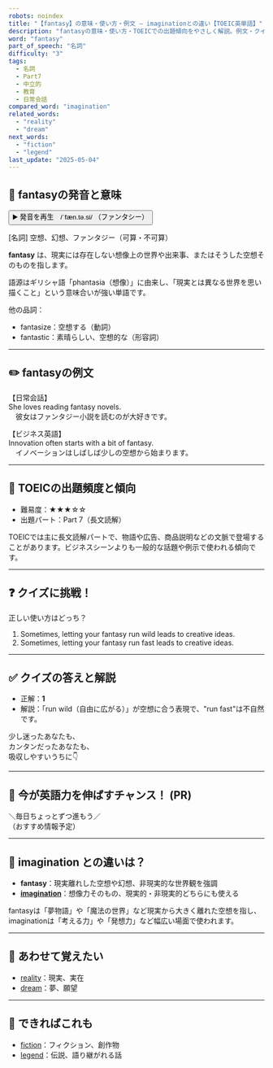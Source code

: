 ```yaml
---
robots: noindex
title: "【fantasy】の意味・使い方・例文 ― imaginationとの違い【TOEIC英単語】"
description: "fantasyの意味・使い方・TOEICでの出題傾向をやさしく解説。例文・クイズ付きでimaginationとの違いもわかりやすく学べます。"
word: "fantasy"
part_of_speech: "名詞"
difficulty: "3"
tags:
  - 名詞
  - Part7
  - 中立的
  - 教育
  - 日常会話
compared_word: "imagination"
related_words:
  - "reality"
  - "dream"
next_words:
  - "fiction"
  - "legend"
last_update: "2025-05-04"
---
```


## 🔰 fantasyの発音と意味

<button class="play-audio" onclick="playTTS('fantasy')">
  <span class="play-audio-main">
    ▶️ 発音を再生　/ˈfæn.tə.si/
  </span>
  <span class="play-audio-sub">
    （ファンタシー）
  </span>
</button>

[名詞] 空想、幻想、ファンタジー（可算・不可算）

**fantasy** は、現実には存在しない想像上の世界や出来事、またはそうした空想そのものを指します。

語源はギリシャ語「phantasia（想像）」に由来し、「現実とは異なる世界を思い描くこと」という意味合いが強い単語です。

他の品詞：  
- fantasize：空想する（動詞）
- fantastic：素晴らしい、空想的な（形容詞）

---

## ✏️ fantasyの例文

【日常会話】  
She loves reading fantasy novels.  
　彼女はファンタジー小説を読むのが大好きです。

【ビジネス英語】  
Innovation often starts with a bit of fantasy.  
　イノベーションはしばしば少しの空想から始まります。

---

## 🎯 TOEICの出題頻度と傾向

- 難易度：★★★☆☆
- 出題パート：Part 7（長文読解）

TOEICでは主に長文読解パートで、物語や広告、商品説明などの文脈で登場することがあります。ビジネスシーンよりも一般的な話題や例示で使われる傾向です。

---

## ❓ クイズに挑戦！

正しい使い方はどっち？

1. Sometimes, letting your fantasy run wild leads to creative ideas.  
2. Sometimes, letting your fantasy run fast leads to creative ideas.

---

## ✅ クイズの答えと解説

- 正解：**1**
- 解説：「run wild（自由に広がる）」が空想に合う表現で、"run fast"は不自然です。

少し迷ったあなたも、  
カンタンだったあなたも、  
吸収しやすいうちに👇️

---

## 🚀 今が英語力を伸ばすチャンス！ (PR)

<div class="info-center">
＼毎日ちょっとずつ進もう／<br>  
（おすすめ情報予定）
</div>

---

## 🤔  imagination との違いは？

- **fantasy**：現実離れした空想や幻想、非現実的な世界観を強調
- **[imagination](/word/imagination/)**：想像力そのもの、現実的・非現実的どちらにも使える

fantasyは「夢物語」や「魔法の世界」など現実から大きく離れた空想を指し、imaginationは「考える力」や「発想力」など幅広い場面で使われます。

---

## 🧩 あわせて覚えたい

- [reality](/word/reality/)：現実、実在
- [dream](/word/dream/)：夢、願望

---

## 📖 できればこれも

- [fiction](/word/fiction/)：フィクション、創作物
- [legend](/word/legend/)：伝説、語り継がれる話

<!-- cvid: aid41_bid11 -->
